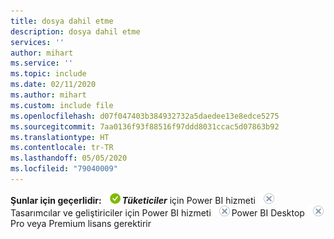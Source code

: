 ```yaml
---
title: dosya dahil etme
description: dosya dahil etme
services: ''
author: mihart
ms.service: ''
ms.topic: include
ms.date: 02/11/2020
ms.author: mihart
ms.custom: include file
ms.openlocfilehash: d07f047403b384932732a5daedee13e8edce5275
ms.sourcegitcommit: 7aa0136f93f88516f97ddd8031ccac5d07863b92
ms.translationtype: HT
ms.contentlocale: tr-TR
ms.lasthandoff: 05/05/2020
ms.locfileid: "79040009"
---
```

<Token>**Şunlar için geçerlidir:** ![evet](media/yes.png)***Tüketiciler*** için Power BI hizmeti ![hayır](media/no.png)Tasarımcılar ve geliştiriciler için Power BI hizmeti ![hayır](media/no.png)Power BI Desktop ![hayır](media/no.png)Pro veya Premium lisans gerektirir</Token>